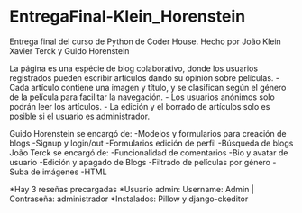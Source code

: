 # EntregaFinal-Klein_Horenstein
Entrega final del curso de Python de Coder House. Hecho por João Klein Xavier Terck y Guido Horenstein

La página es una espécie de blog colaborativo, donde los usuarios registrados pueden escribir artículos dando su opinión sobre películas.
    - Cada artículo contiene una imagen y título, y se clasifican según el género de la película para facilitar la navegación.
    - Los usuarios anónimos solo podrán leer los artículos.
    - La edición y el borrado de artículos solo es posible si el usuario es administrador. 

Guido Horenstein se encargó de:
    -Modelos y formularios para creación de blogs
    -Signup y login/out
    -Formularios edición de perfil
    -Búsqueda de blogs
João Terck se encargó de:
    -Funcionalidad de comentarios
    -Bio y avatar de usuario
    -Edición y apagado de Blogs
    -Filtrado de películas por género
    -Suba de imágenes
    -HTML

*Hay 3 reseñas precargadas
*Usuario admin: Username: Admin | Contraseña: administrador
*Instalados: Pillow y django-ckeditor